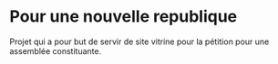 # Pour une nouvelle republique

Projet qui a pour but de servir de site vitrine pour la pétition pour une assemblée constituante.
